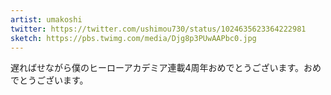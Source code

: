 ```yaml
---
artist: umakoshi
twitter: https://twitter.com/ushimou730/status/1024635623364222981
sketch: https://pbs.twimg.com/media/Djg8p3PUwAAPbc0.jpg
---
```

遅ればせながら僕のヒーローアカデミア連載4周年おめでとうございます。おめでとうございます。